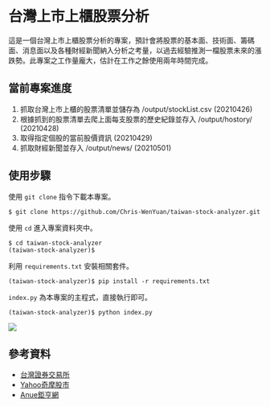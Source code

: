 # 台灣上市上櫃股票分析

這是一個台灣上市上櫃股票分析的專案，預計會將股票的基本面、技術面、籌碼面、消息面以及各種財經新聞納入分析之考量，以過去經驗推測一檔股票未來的漲跌勢。此專案之工作量龐大，估計在工作之餘使用兩年時間完成。

## 當前專案進度

1. 抓取台灣上市上櫃的股票清單並儲存為 /output/stockList.csv (20210426)
2. 根據抓到的股票清單去爬上面每支股票的歷史紀錄並存入 /output/hostory/ (20210428)
3. 取得指定個股的當前股價資訊 (20210429)
4. 抓取財經新聞並存入 /output/news/ (20210501)

## 使用步驟

使用 `git clone` 指令下載本專案。

```shell
$ git clone https://github.com/Chris-WenYuan/taiwan-stock-analyzer.git
```

使用 `cd` 進入專案資料夾中。

```shell
$ cd taiwan-stock-analyzer
(taiwan-stock-analyzer)$ 
```

利用 `requirements.txt` 安裝相關套件。

```shell
(taiwan-stock-analyzer)$ pip install -r requirements.txt
```

`index.py` 為本專案的主程式，直接執行即可。

```shell
(taiwan-stock-analyzer)$ python index.py
```

![](https://i.imgur.com/ce1TRnc.png)

## 參考資料

- [台灣證券交易所](https://www.twse.com.tw/zh/)
- [Yahoo奇摩股市](https://tw.stock.yahoo.com/)
- [Anue鉅亨網](https://www.cnyes.com/)